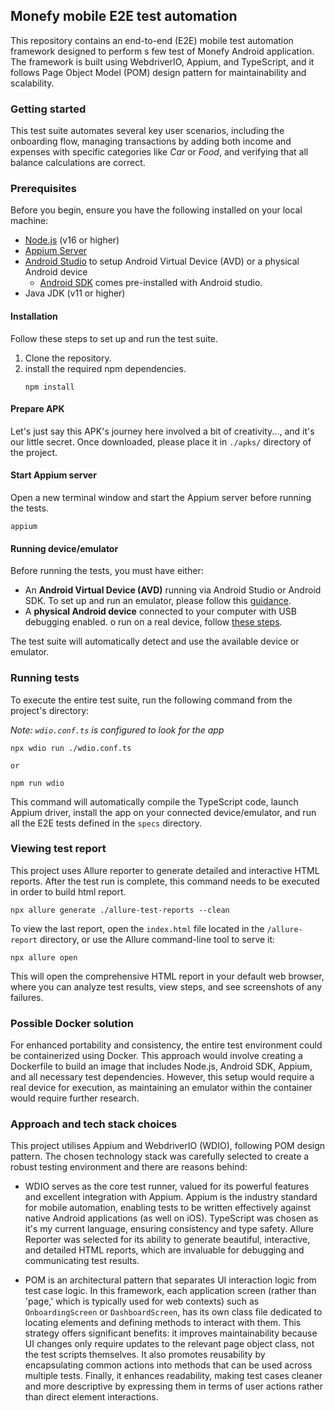 ## Monefy mobile E2E test automation
This repository contains an end-to-end (E2E) mobile test automation framework designed to perform s few test of Monefy Android application. The framework is built using WebdriverIO, Appium, and TypeScript, and it follows Page Object Model (POM) design pattern for maintainability and scalability.

### Getting started
This test suite automates several key user scenarios, including the onboarding flow, managing transactions by adding both income and expenses with specific categories like *Car* or *Food*, and verifying that all balance calculations are correct.

### Prerequisites
Before you begin, ensure you have the following installed on your local machine:

- [Node.js](https://nodejs.org/en/) (v16 or higher)
- [Appium Server](https://appium.io/docs/en/2.0/intro/)
- [Android Studio](https://developer.android.com/studio) to setup Android Virtual Device (AVD) or a physical Android device
    - [Android SDK](https://developer.android.com/studio) comes pre-installed with Android studio.
- Java JDK (v11 or higher)

#### Installation
Follow these steps to set up and run the test suite.

1. Clone the repository.
2. install the required npm dependencies.
    ```
    npm install
    ```

#### Prepare APK
Let's just say this APK's journey here involved a bit of creativity..., and it's our little secret. Once downloaded, please place it in `./apks/` directory of the project.

#### Start Appium server
Open a new terminal window and start the Appium server before running the tests.
```
appium
```

#### Running device/emulator
Before running the tests, you must have either:
- An **Android Virtual Device (AVD)** running via Android Studio or Android SDK. To set up and run an emulator, please follow this [guidance](https://developer.android.com/studio/run/emulator).
- A **physical Android device** connected to your computer with USB debugging enabled. o run on a real device, follow [these steps](https://developer.android.com/studio/run/device).

The test suite will automatically detect and use the available device or emulator.

### Running tests
To execute the entire test suite, run the following command from the project's directory:

*Note: `wdio.conf.ts` is configured to look for the app*
```
npx wdio run ./wdio.conf.ts

or

npm run wdio
```

This command will automatically compile the TypeScript code, launch Appium driver, install the app on your connected device/emulator, and run all the E2E tests defined in the `specs` directory.

### Viewing test report
This project uses Allure reporter to generate detailed and interactive HTML reports. After the test run is complete, this command needs to be executed in order to build html report.
```
npx allure generate ./allure-test-reports --clean
```
To view the last report, open the `index.html` file located in the `/allure-report` directory, or use the Allure command-line tool to serve it:
```
npx allure open
```
This will open the comprehensive HTML report in your default web browser, where you can analyze test results, view steps, and see screenshots of any failures.

### Possible Docker solution
For enhanced portability and consistency, the entire test environment could be containerized using Docker. This approach would involve creating a Dockerfile to build an image that includes Node.js, Android SDK, Appium, and all necessary test dependencies. However, this setup would require a real device for execution, as maintaining an emulator within the container would require further research.

### Approach and tech stack choices
This project utilises Appium and WebdriverIO (WDIO), following POM design pattern. The chosen technology stack was carefully selected to create a robust testing environment and there are reasons behind:

* WDIO serves as the core test runner, valued for its powerful features and excellent integration with Appium. Appium is the industry standard for mobile automation, enabling tests to be written effectively against native Android applications (as well on iOS). TypeScript was chosen as it's my current language, ensuring consistency and type safety. Allure Reporter was selected for its ability to generate beautiful, interactive, and detailed HTML reports, which are invaluable for debugging and communicating test results.

* POM is an architectural pattern that separates UI interaction logic from test case logic. In this framework, each application screen (rather than 'page,' which is typically used for web contexts) such as `OnboardingScreen` or `DashboardScreen`, has its own class file dedicated to locating elements and defining methods to interact with them. This strategy offers significant benefits: it improves maintainability because UI changes only require updates to the relevant page object class, not the test scripts themselves. It also promotes reusability by encapsulating common actions into methods that can be used across multiple tests. Finally, it enhances readability, making test cases cleaner and more descriptive by expressing them in terms of user actions rather than direct element interactions.